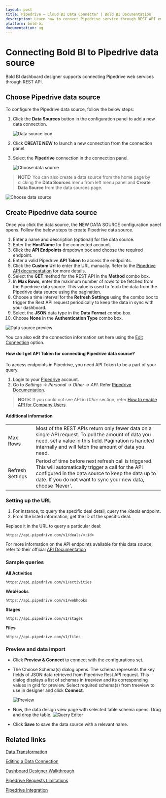 ```yaml
---
layout: post
title: Pipedrive – Cloud BI Data Connector | Bold BI Documentation
description: Learn how to connect Pipedrive service through REST API endpoint with Bold BI Cloud and create data source.
platform: bold-bi
documentation: ug
---
```


# Connecting Bold BI to Pipedrive data source
Bold BI dashboard designer supports connecting Pipedrive web services through REST API. 

## Choose Pipedrive data source
To configure the Pipedrive data source, follow the below steps:
1. Click the **Data Sources** button in the configuration panel to add a new data connection.

   ![Data source icon](/static/assets/working-with-datasource/data-connectors/images/common/DataSourcesIcon.png)

2. Click **CREATE NEW** to launch a new connection from the connection panel.
3. Select the **Pipedrive** connection in the connection panel.

   ![Choose data source](/static/assets/working-with-datasource/data-connectors/images/Pipedrive/ChooseDS.png)

> **NOTE:**  You can also create a data source from the home page by clicking the **Data Sources** menu from left menu panel and **Create Data Source** from the data sources page.

   ![Choose data source](/static/assets/working-with-datasource/data-connectors/images/Pipedrive/ChooseDS_server.png)


## Create Pipedrive data source
Once you click the data source, the NEW DATA SOURCE configuration panel opens. Follow the below steps to create Pipedrive data source.
1. Enter a name and description (optional) for the data source.
2. Enter the **HostName** for the connected account.
3. Click the **API Endpoints** dropdown box and choose the required endpoint.
4. Enter a valid Pipedrive **API Token** to access the endpoints.
5. Click the **Custom Url** to enter the URL manually. Refer to the [Pipedrive API documentation](https://app.pipelinedeals.com/api/docs) for more details. 
6. Select the **GET** method for the REST API in the **Method** combo box.
7. In **Max Rows**, enter the maximum number of rows to be fetched from the Pipedrive data source. This value is used to fetch the data from the Pipedrive data source using the pagination.
8. Choose a time interval for the **Refresh Settings** using the combo box to trigger the Rest API request periodically to keep the data in sync with your dashboard.  
9. Select the **JSON** data type in the **Data Format** combo box.
10. Choose **None** in the **Authentication Type** combo box.

![Data source preview](/static/assets/working-with-datasource/data-connectors/images/Pipedrive/DataSourcesView.png)

You can also edit the connection information set here using the [Edit Connection](/working-with-data-source/editing-a-data-connection/) option.

#### How do I get API Token for connecting Pipedrive data source?
To access endpoints in Pipedrive, you need API Token to be a part of your query.
1. Login to your [Pipedrive](https://www.pipedrive.com/) account.
2. Go to *Settings -> Personal -> Other -> API*. Refer [Pipedrive Documentation](https://pipedrive.readme.io/docs/how-to-find-the-api-token).

> **NOTE:**  If you could not see API in *Other* section, refer [How to enable API for Company Users](https://pipedrive.readme.io/docs/enabling-api-for-company-users).

#### Additional information
<table width="600">
<tr>
<td>
Max Rows
</td>
<td>
Most of the REST APIs return only fewer data on a single API request. To pull the amount of data you need, set a value in this field.  
Pagination is handled internally and will fetch the amount of data you need.
</td>
</tr>
<tr>
<td>
Refresh Settings
</td>
<td>
Period of time before next refresh call is triggered. This will automatically trigger a call for the API configured in the data source to keep the data up to date. If you do not want to sync your new data, choose ‘Never’.
</td>
</tr>
</table>

### Setting up the URL

1. For instance, to query the specific deal detail, query the <i>/deals</i> endpoint.
2. From the listed information, get the ID of the specific deal.

Replace it in the URL to query a particular deal:

`https://api.pipedrive.com/v1/deals/<:id>`   

For more information on the API endpoints available for this data source, refer to their official [API Documentation](https://pipedrive.readme.io/docs)

### Sample queries
**All Activities**

`https://api.pipedrive.com/v1/activities`
 
**WebHooks**

`https://api.pipedrive.com/v1/webhooks`

**Stages**

`https://api.pipedrive.com/v1/stages`

**Files**

`https://api.pipedrive.com/v1/files`

### Preview and data import
* Click **Preview & Connect** to connect with the configurations set.
* The Choose Schema(s) dialog opens. The schema represents the key fields of JSON data retrieved from Pipedrive Rest API request. This dialog displays a list of schemas in treeview and its corresponding values in grid for preview. Select required schema(s) from treeview to use in designer and click **Connect**.

   ![Preview](/static/assets/working-with-datasource/data-connectors/images/common/Preview.png)

* Now, the data design view page with selected table schema opens. Drag and drop the table.
   ![Query Editor](/static/assets/working-with-datasource/data-connectors/images/common/QueryEditor.png)

* Click **Save** to save the data source with a relevant name.

## Related links
[Data Transformation](/working-with-data-source/transforming-data/joining-table/)

[Editing a Data Connection](/working-with-data-source/editing-a-data-connection/)   

[Dashboard Designer Walkthrough](/getting-started/creating-dashboard/)

[Pipedrive Requests Limitations](https://pipedrive.readme.io/docs/core-api-concepts-rate-limiting)

[Pipedrive Integration](https://www.boldbi.com/integrations/pipedrive?utm_source=syncfusion&utm_medium=documentation&utm_campaign=boldbipipedriveintegration)